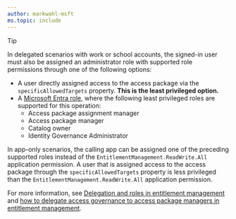 ```yaml
---
author: markwahl-msft
ms.topic: include
---
```


<!-- Applies to:
- accessPackageAssignmentRequest: filterByCurrentUser
- Create accessPackageAssignmentRequest
-->

> [!TIP]
> In delegated scenarios with work or school accounts, the signed-in user must also be assigned an administrator role with supported role permissions through one of the following options:
> 
> - A user directly assigned access to the access package via the `specificAllowedTargets` property. **This is the least privileged option.**
> - A [Microsoft Entra role](/entra/identity/role-based-access-control/permissions-reference?toc=%2Fgraph%2Ftoc.json), where the following least privileged roles are supported for this operation:
>     - Access package assignment manager
>     - Access package manager
>     - Catalog owner
>     - Identity Governance Administrator
> 
> In app-only scenarios, the calling app can be assigned one of the preceding supported roles instead of the `EntitlementManagement.ReadWrite.All` application permission. A user that is assigned access to the access package through the `specificAllowedTargets` property is less privileged than the `EntitlementManagement.ReadWrite.All` application permission.
> 
> For more information, see [Delegation and roles in entitlement management](/entra/id-governance/entitlement-management-delegate) and [how to delegate access governance to access package managers in entitlement management](/entra/id-governance/entitlement-management-delegate-managers).
